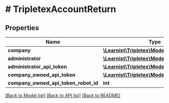 # # TripletexAccountReturn

## Properties

Name | Type | Description | Notes
------------ | ------------- | ------------- | -------------
**company** | [**\Learnist\Tripletex\Model\Company**](Company.md) |  | [optional]
**administrator** | [**\Learnist\Tripletex\Model\Employee**](Employee.md) |  | [optional]
**administrator_api_token** | [**\Learnist\Tripletex\Model\EmployeeToken**](EmployeeToken.md) |  | [optional]
**company_owned_api_token** | [**\Learnist\Tripletex\Model\EmployeeToken**](EmployeeToken.md) |  | [optional]
**company_owned_api_token_robot_id** | **int** |  | [optional]

[[Back to Model list]](../../README.md#models) [[Back to API list]](../../README.md#endpoints) [[Back to README]](../../README.md)
